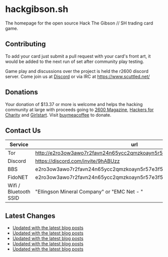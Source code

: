 # hackgibson.sh
The homepage for the open source Hack The Gibson // SH trading card game.


## Contributing

To add your card just submit a pull request with your card's front art, it would be added to the next run of set after community play testing.

Game play and discussions over the project is held the r2600 discord server. Come join us at [Discord](https://discord.com/invite/9hABUzz) or via IRC at https://www.scuttled.net/


## Donations

Your donation of $13.37 or more is welcome and helps the hacking community at large with proceeds going to [2600 Magazine](https://2600.com/), [Hackers for Charity](https://hackersforcharity.org) and [Girlstart](https://girlstart.org).  Visit [buymeacoffee](https://www.buymeacoffee.com/hackgibson.sh) to donate.


## Contact Us

Service | url
-|-
Tor | http://e2ro3ow3awo7r2favn24n65ycc2qmzkoayn5r57e3f56nvjwdcgg32ad.onion
Discord | https://discord.com/invite/9hABUzz
BBS | e2ro3ow3awo7r2favn24n65ycc2qmzkoayn5r57e3f56nvjwdcgg32ad.onion:23
FidoNET | e2ro3ow3awo7r2favn24n65ycc2qmzkoayn5r57e3f56nvjwdcgg32ad.onion:24554
Wifi / Bluetooth SSID | "Ellingson Mineral Company" or "EMC Net - <fidonet address>"

## Latest Changes
<!-- BLOG-POST-LIST:START -->
- [Updated with the latest blog posts](https://github.com/DFW2600/hackgibson.sh/commit/1ee7c01273c25a0fe8f409942d512d74718597c3)
- [Updated with the latest blog posts](https://github.com/DFW2600/hackgibson.sh/commit/fb5244f2f36c8ac285eb00222cd552c8c3e3f924)
- [Updated with the latest blog posts](https://github.com/DFW2600/hackgibson.sh/commit/070d450da35779508bc9ca83be5512a24aef0eff)
- [Updated with the latest blog posts](https://github.com/DFW2600/hackgibson.sh/commit/ef31296cd0377a422af3da8e3194dc9129abe01b)
- [Updated with the latest blog posts](https://github.com/DFW2600/hackgibson.sh/commit/0c0bb6519eab867bfe356be76b1d63a2b6d7fa0e)
<!-- BLOG-POST-LIST:END -->
